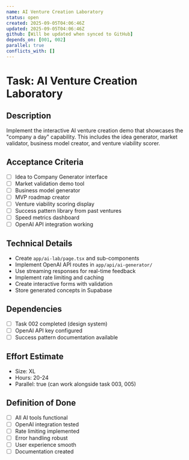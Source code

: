 ```yaml
---
name: AI Venture Creation Laboratory
status: open
created: 2025-09-05T04:06:46Z
updated: 2025-09-05T04:06:46Z
github: [Will be updated when synced to GitHub]
depends_on: [001, 002]
parallel: true
conflicts_with: []
---
```


# Task: AI Venture Creation Laboratory

## Description
Implement the interactive AI venture creation demo that showcases the "company a day" capability. This includes the idea generator, market validator, business model creator, and venture viability scorer.

## Acceptance Criteria
- [ ] Idea to Company Generator interface
- [ ] Market validation demo tool
- [ ] Business model generator
- [ ] MVP roadmap creator
- [ ] Venture viability scoring display
- [ ] Success pattern library from past ventures
- [ ] Speed metrics dashboard
- [ ] OpenAI API integration working

## Technical Details
- Create `app/ai-lab/page.tsx` and sub-components
- Implement OpenAI API routes in `app/api/ai-generator/`
- Use streaming responses for real-time feedback
- Implement rate limiting and caching
- Create interactive forms with validation
- Store generated concepts in Supabase

## Dependencies
- [ ] Task 002 completed (design system)
- [ ] OpenAI API key configured
- [ ] Success pattern documentation available

## Effort Estimate
- Size: XL
- Hours: 20-24
- Parallel: true (can work alongside task 003, 005)

## Definition of Done
- [ ] All AI tools functional
- [ ] OpenAI integration tested
- [ ] Rate limiting implemented
- [ ] Error handling robust
- [ ] User experience smooth
- [ ] Documentation created